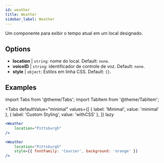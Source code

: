 ```yaml
---
id: weather 
title: Weather
sidebar_label: Weather
---
```


Um componente para exibir o tempo atual em um local designado.

## Options

* __location__ | `string`: nome do local. Default: `none`.
* __voiceID__ | `string`: identificador de controle de voz. Default: `none`.
* __style__ | `object`: Estilos em linha CSS. Default: `{}`.


## Examples

import Tabs from '@theme/Tabs';
import TabItem from '@theme/TabItem';

<Tabs
    defaultValue="minimal"
    values={[
        { label: 'Minimal', value: 'minimal' },
        { label: 'Custom Styling', value: 'withCSS' },
    ]}
    lazy
>
<TabItem value="minimal">

```jsx live
<Weather
    location="Pittsburgh"
/>
```

</TabItem>

<TabItem value="withCSS">

```jsx live
<Weather
    location="Pittsburgh"
    style={{ fontFamily: 'Courier', background: 'orange' }}
/>
```

</TabItem>

</Tabs>


